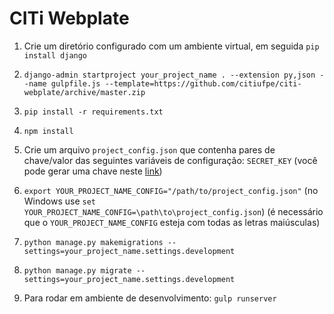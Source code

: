 # CITi Webplate

1. Crie um diretório configurado com um ambiente virtual, em seguida `pip install django`

2. `django-admin startproject your_project_name . --extension py,json --name gulpfile.js --template=https://github.com/citiufpe/citi-webplate/archive/master.zip`

3. `pip install -r requirements.txt`

4. `npm install`

5. Crie um arquivo `project_config.json` que contenha pares de chave/valor das seguintes variáveis de configuração: `SECRET_KEY` (você pode gerar uma chave neste [link](http://www.miniwebtool.com/django-secret-key-generator/))

6. `export YOUR_PROJECT_NAME_CONFIG="/path/to/project_config.json"` (no Windows use `set YOUR_PROJECT_NAME_CONFIG=\path\to\project_config.json`) (é necessário que o `YOUR_PROJECT_NAME_CONFIG` esteja com todas as letras maiúsculas)

7. `python manage.py makemigrations --settings=your_project_name.settings.development`

8. `python manage.py migrate --settings=your_project_name.settings.development`

9. Para rodar em ambiente de desenvolvimento: `gulp runserver`
